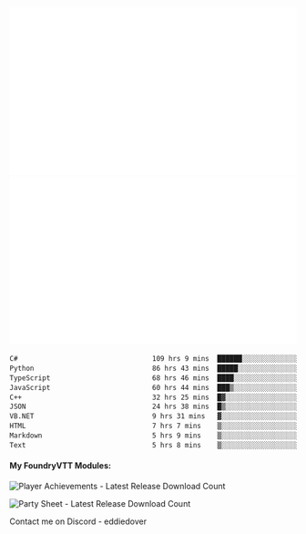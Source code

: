 
![](https://raw.githubusercontent.com/eddiedover/ghstats/master/generated/overview.svg)
![](https://raw.githubusercontent.com/eddiedover/ghstats/master/generated/languages.svg)

<!--START_SECTION:waka-->

```txt
C#                                 109 hrs 9 mins  ██████░░░░░░░░░░░░░░░░░░░   24.58 %
Python                             86 hrs 43 mins  █████░░░░░░░░░░░░░░░░░░░░   19.53 %
TypeScript                         68 hrs 46 mins  ████░░░░░░░░░░░░░░░░░░░░░   15.48 %
JavaScript                         60 hrs 44 mins  ███▒░░░░░░░░░░░░░░░░░░░░░   13.67 %
C++                                32 hrs 25 mins  █▓░░░░░░░░░░░░░░░░░░░░░░░   07.30 %
JSON                               24 hrs 38 mins  █▒░░░░░░░░░░░░░░░░░░░░░░░   05.55 %
VB.NET                             9 hrs 31 mins   ▓░░░░░░░░░░░░░░░░░░░░░░░░   02.15 %
HTML                               7 hrs 7 mins    ▒░░░░░░░░░░░░░░░░░░░░░░░░   01.60 %
Markdown                           5 hrs 9 mins    ▒░░░░░░░░░░░░░░░░░░░░░░░░   01.16 %
Text                               5 hrs 8 mins    ▒░░░░░░░░░░░░░░░░░░░░░░░░   01.16 %
```

<!--END_SECTION:waka-->

#### My FoundryVTT Modules:

  ![Player Achievements - Latest Release Download Count](https://img.shields.io/badge/dynamic/json?label=Player%20Achievements%20-%20Downloads@latest&query=assets%5B1%5D.download_count&url=https%3A%2F%2Fapi.github.com%2Frepos%2FEddieDover%2Ffvtt-player-achievements%2Freleases%2Flatest)

  ![Party Sheet - Latest Release Download Count](https://img.shields.io/badge/dynamic/json?label=Party%20Sheet%20-%20Downloads@latest&query=assets%5B1%5D.download_count&url=https%3A%2F%2Fapi.github.com%2Frepos%2FEddieDover%2Ffvtt-party-sheet%2Freleases%2Flatest)

<a rel="me" href="https://techhub.social/@EddieDover"></a>

Contact me on Discord - eddiedover
